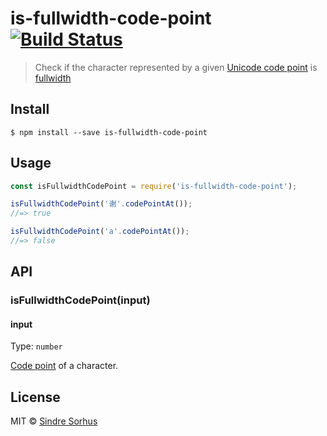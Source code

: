 # is-fullwidth-code-point [![Build Status](https://travis-ci.org/sindresorhus/is-fullwidth-code-point.svg?branch=master)](https://travis-ci.org/sindresorhus/is-fullwidth-code-point)

> Check if the character represented by a given [Unicode code point](https://en.wikipedia.org/wiki/Code_point) is [fullwidth](https://en.wikipedia.org/wiki/Halfwidth_and_fullwidth_forms)

## Install

```
$ npm install --save is-fullwidth-code-point
```

## Usage

```js
const isFullwidthCodePoint = require('is-fullwidth-code-point');

isFullwidthCodePoint('谢'.codePointAt());
//=> true

isFullwidthCodePoint('a'.codePointAt());
//=> false
```

## API

### isFullwidthCodePoint(input)

#### input

Type: `number`

[Code point](https://en.wikipedia.org/wiki/Code_point) of a character.

## License

MIT © [Sindre Sorhus](https://sindresorhus.com)

